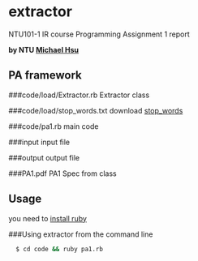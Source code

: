# extractor

NTU101-1 IR course Programming Assignment 1 report

**by NTU [Michael Hsu](https://www.facebook.com/evenchange4 "facebook")**

## PA framework
###code/load/Extractor.rb
Extractor class

###code/load/stop_words.txt
download [stop_words](http://ir.dcs.gla.ac.uk/resources/linguistic_utils/stop_words "download stop_words")

###code/pa1.rb
main code	

###input
input file

###output
output file

###PA1.pdf
PA1 Spec from class

## Usage
you need to [install ruby](http://www.ruby-lang.org/zh_TW/downloads/ "ruby")

###Using extractor from the command line
``` bash
  $ cd code && ruby pa1.rb
```
